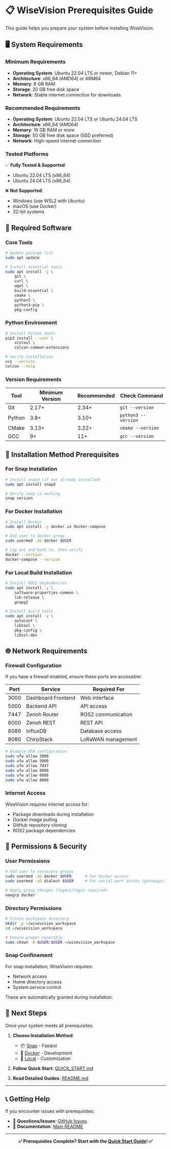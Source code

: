 # 📋 WiseVision Prerequisites Guide

This guide helps you prepare your system before installing WiseVision.

## 🖥️ System Requirements

### Minimum Requirements
- **Operating System**: Ubuntu 22.04 LTS or newer, Debian 11+
- **Architecture**: x86_64 (AMD64) or ARM64
- **Memory**: 8 GB RAM
- **Storage**: 20 GB free disk space
- **Network**: Stable internet connection for downloads

### Recommended Requirements
- **Operating System**: Ubuntu 22.04 LTS or Ubuntu 24.04 LTS
- **Architecture**: x86_64 (AMD64)
- **Memory**: 16 GB RAM or more
- **Storage**: 50 GB free disk space (SSD preferred)
- **Network**: High-speed internet connection

### Tested Platforms
✅ **Fully Tested & Supported**:
- Ubuntu 22.04 LTS (x86_64)
- Ubuntu 24.04 LTS (x86_64)


❌ **Not Supported**:
- Windows (use WSL2 with Ubuntu)
- macOS (use Docker)
- 32-bit systems

## 🔧 Required Software

### Core Tools

```bash
# Update package list
sudo apt update

# Install essential tools
sudo apt install -y \
    git \
    curl \
    wget \
    build-essential \
    cmake \
    python3 \
    python3-pip \
    pkg-config
```

### Python Environment

```bash
# Install Python tools
pip3 install --user \
    vcstool \
    colcon-common-extensions

# Verify installation
vcs --version
colcon --help
```

### Version Requirements

| Tool | Minimum Version | Recommended | Check Command |
|------|-----------------|-------------|---------------|
| Git | 2.17+ | 2.34+ | `git --version` |
| Python | 3.8+ | 3.10+ | `python3 --version` |
| CMake | 3.13+ | 3.22+ | `cmake --version` |
| GCC | 9+ | 11+ | `gcc --version` |

## 🐳 Installation Method Prerequisites

### For Snap Installation

```bash
# Install snapd (if not already installed)
sudo apt install snapd

# Verify snap is working
snap version
```

### For Docker Installation

```bash
# Install Docker
sudo apt install -y docker.io docker-compose

# Add user to docker group
sudo usermod -aG docker $USER

# Log out and back in, then verify
docker --version
docker-compose --version
```

### For Local Build Installation

```bash
# Install ROS2 dependencies
sudo apt install -y \
    software-properties-common \
    lsb-release \
    gnupg2

# Install build tools
sudo apt install -y \
    autoconf \
    libtool \
    pkg-config \
    libssl-dev
```

## 🌐 Network Requirements

### Firewall Configuration

If you have a firewall enabled, ensure these ports are accessible:

| Port | Service | Required For |
|------|---------|--------------|
| 3000 | Dashboard Frontend | Web interface |
| 5000 | Backend API | API access |
| 7447 | Zenoh Router | ROS2 communication |
| 8000 | Zenoh REST | REST API |
| 8086 | InfluxDB | Database access |
| 8080 | ChirpStack | LoRaWAN management |

```bash
# Example UFW configuration
sudo ufw allow 3000
sudo ufw allow 5000
sudo ufw allow 7447
sudo ufw allow 8000
sudo ufw allow 8086
sudo ufw allow 8080
```

### Internet Access

WiseVision requires internet access for:
- Package downloads during installation
- Docker image pulling
- GitHub repository cloning
- ROS2 package dependencies

## 🔐 Permissions & Security

### User Permissions

```bash
# Add user to necessary groups
sudo usermod -aG docker $USER      # For Docker access
sudo usermod -aG dialout $USER     # For serial port access (gateways)

# Apply group changes (logout/login required)
newgrp docker
```

### Directory Permissions

```bash
# Create workspace directory
mkdir -p ~/wisevision_workspace
cd ~/wisevision_workspace

# Ensure proper ownership
sudo chown -R $USER:$USER ~/wisevision_workspace
```

### Snap Confinement

For snap installation, WiseVision requires:
- Network access
- Home directory access
- System service control

These are automatically granted during installation.

## 🎯 Next Steps

Once your system meets all prerequisites:

1. **Choose Installation Method**: 
   - 📦 [Snap](QUICK_START.md#-5-minute-setup-snap) - Fastest
   - 🐳 [Docker](QUICK_START.md#-10-minute-setup-docker) - Development
   - 🔧 [Local](QUICK_START.md#-30-minute-setup-local-build) - Customization

2. **Follow Quick Start**: [QUICK_START.md](QUICK_START.md)

3. **Read Detailed Guides**: [README.md](README.md)

---

## 📞 Getting Help

If you encounter issues with prerequisites:

- 🐛 **Questions/Issues**: [GitHub Issues](https://github.com/wise-vision/wisevision.proj/issues)
- 📖 **Documentation**: [Main README](README.md)

---

<div align="center">

**✅ Prerequisites Complete? Start with the [Quick Start Guide](QUICK_START.md)! ✅**

</div>
